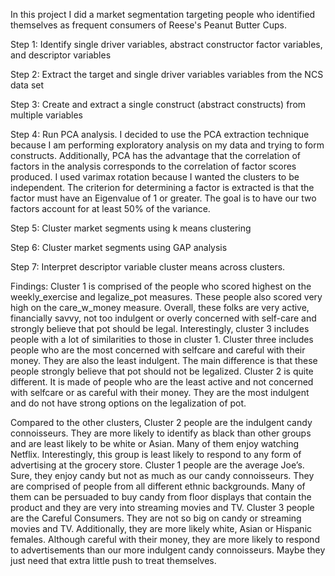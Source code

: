 In this project I did a market segmentation targeting people who identified themselves as frequent consumers of Reese's Peanut Butter Cups.

Step 1: Identify single driver variables, abstract constructor factor variables, and descriptor variables

Step 2: Extract the target and single driver variables variables from the NCS data set 

Step 3: Create and extract a single construct (abstract constructs) from multiple variables

Step 4: Run PCA analysis. I decided to use the PCA extraction technique because I am performing exploratory analysis on my data and trying to form constructs. 
Additionally, PCA has the advantage that the correlation of factors in the analysis corresponds to the correlation of factor scores produced.
I used varimax rotation because I wanted the clusters to be independent. 
The criterion for determining a factor is extracted is that the factor must have an Eigenvalue of 1 or greater. 
The goal is to have our two factors account for at least 50% of the variance. 

Step 5: Cluster market segments using k means clustering

Step 6: Cluster market segments using GAP analysis

Step 7: Interpret descriptor variable cluster means across clusters. 

Findings: Cluster 1 is comprised of the people who scored highest on the weekly_exercise and legalize_pot measures. These people also scored very high on the care_w_money measure. Overall, these folks are very active, financially savvy, not too indulgent or overly concerned with self-care and strongly believe that pot should be legal. Interestingly, cluster 3 includes people with a lot of similarities to those in cluster 1. Cluster three includes people who are the most concerned with selfcare and careful with their money. They are also the least indulgent. The main difference is that these people strongly believe that pot should not be legalized. Cluster 2 is quite different. It is made of people who are the least active and not concerned with selfcare or as careful with their money. They are the most indulgent and do not have strong options on the legalization of pot. 

Compared to the other clusters, Cluster 2 people are the indulgent candy connoisseurs. They are more likely to identify as black than other groups and are least likely to be white or Asian. Many of them enjoy watching Netflix. Interestingly, this group is least likely to respond to any form of advertising at the grocery store.
Cluster 1 people are the average Joe’s. Sure, they enjoy candy but not as much as our candy connoisseurs. They are comprised of people from all different ethnic backgrounds. Many of them can be persuaded to buy candy from floor displays that contain the product and they are very into streaming movies and TV. 
Cluster 3 people are the Careful Consumers. They are not so big on candy or streaming movies and TV. Additionally, they are more likely white, Asian or Hispanic females. Although careful with their money, they are more likely to respond to advertisements than our more indulgent candy connoisseurs. Maybe they just need that extra little push to treat themselves. 




